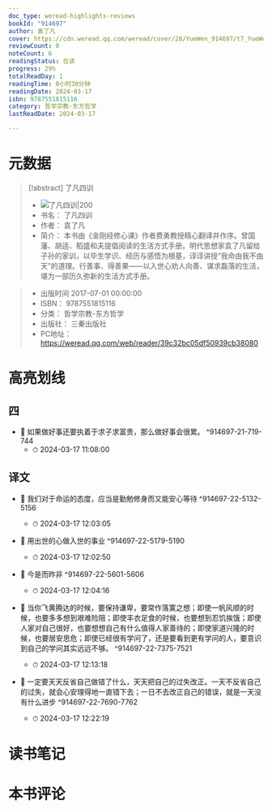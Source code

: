 ```yaml
---
doc_type: weread-highlights-reviews
bookId: "914697"
author: 袁了凡
cover: https://cdn.weread.qq.com/weread/cover/28/YueWen_914697/t7_YueWen_914697.jpg
reviewCount: 0
noteCount: 6
readingStatus: 在读
progress: 29%
totalReadDay: 1
readingTime: 0小时30分钟
readingDate: 2024-03-17
isbn: 9787551815116
category: 哲学宗教-东方哲学
lastReadDate: 2024-03-17

---
```

# 元数据
> [!abstract] 了凡四训
> - ![ 了凡四训|200](https://cdn.weread.qq.com/weread/cover/28/YueWen_914697/t7_YueWen_914697.jpg)
> - 书名： 了凡四训
> - 作者： 袁了凡
> - 简介：     本书由《金刚经修心课》作者费勇教授精心翻译并作序。曾国藩、胡适、稻盛和夫提倡阅读的生活方式手册。明代思想家袁了凡留给子孙的家训，以毕生学识、经历与感悟为根基，谆谆讲授“我命由我不由天”的道理。行善事、得善果——以入世心劝人向善、谋求磊落的生活，堪为一部历久弥新的生活方式手册。

> - 出版时间 2017-07-01 00:00:00
> - ISBN： 9787551815116
> - 分类： 哲学宗教-东方哲学
> - 出版社： 三秦出版社
> - PC地址：https://weread.qq.com/web/reader/39c32bc05df50939cb38080

# 高亮划线

## 四


- 📌 如果做好事还要执着于求子求富贵，那么做好事会很累。  ^914697-21-719-744
    - ⏱ 2024-03-17 11:08:00 
## 译文


- 📌 我们对于命运的态度，应当是勤勉修身而又能安心等待  ^914697-22-5132-5156
    - ⏱ 2024-03-17 12:03:05 

- 📌 用出世的心做入世的事业  ^914697-22-5179-5190
    - ⏱ 2024-03-17 12:02:50 

- 📌 今是而昨非  ^914697-22-5601-5606
    - ⏱ 2024-03-17 12:04:16 

- 📌 当你飞黄腾达的时候，要保持谦卑，要常作落寞之想；即使一帆风顺的时候，也要多多想到艰难险阻；即使丰衣足食的时候，也要想到忍饥挨饿；即使人家对自己很好，也要想想自己有什么值得人家善待的；即使家道兴隆的时候，也要居安思危；即使已经很有学问了，还是要看到更有学问的人，要意识到自己的学问其实远远不够。  ^914697-22-7375-7521
    - ⏱ 2024-03-17 12:13:18 

- 📌 一定要天天反省自己做错了什么，天天把自己的过失改正。一天不反省自己的过失，就会心安理得地一直错下去；一日不去改正自己的错误，就是一天没有什么进步  ^914697-22-7690-7762
    - ⏱ 2024-03-17 12:22:19 
# 读书笔记

# 本书评论
